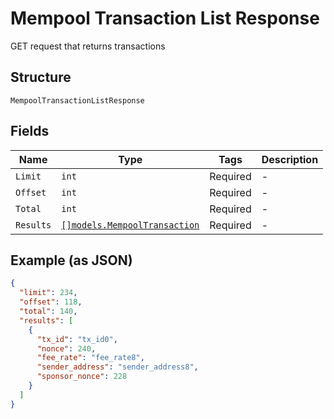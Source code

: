 # Mempool Transaction List Response

GET request that returns transactions

## Structure

`MempoolTransactionListResponse`

## Fields

| Name      | Type                                                                     | Tags     | Description |
| --------- | ------------------------------------------------------------------------ | -------- | ----------- |
| `Limit`   | `int`                                                                    | Required | -           |
| `Offset`  | `int`                                                                    | Required | -           |
| `Total`   | `int`                                                                    | Required | -           |
| `Results` | [`[]models.MempoolTransaction`](../../doc/models/mempool-transaction.md) | Required | -           |

## Example (as JSON)

```json
{
  "limit": 234,
  "offset": 118,
  "total": 140,
  "results": [
    {
      "tx_id": "tx_id0",
      "nonce": 240,
      "fee_rate": "fee_rate8",
      "sender_address": "sender_address8",
      "sponsor_nonce": 228
    }
  ]
}
```
